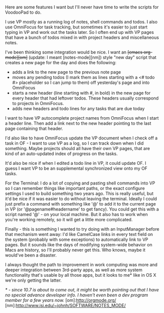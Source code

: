 <!--
.. title: VoodooPad, OmniFocus and Terminal Integration Wish List
.. date: 2011/07/06 14:05
.. slug: voodoopad-omnifocus-and-terminal-integration-wish-list
.. link:
.. description:
.. tags: productivity, tips
-->


Here are some features I want but I'll never have time to write the scripts for VoodooPad to do.

I use VP mostly as a running log of notes, shell commands and todos. I also use OmniFocus for task tracking, but sometimes it's easier to just start typing in VP and work out the tasks later. So I often end up with VP pages that have a bunch of todos mixed in with project headers and miscellaneous notes.

I've been thinking some integration would be nice. I want an <del>[emacs org-mode][om]</del> (update: I meant [notes-mode][nm]) style "new day" script that creates a new page for the day and does the following:

* adds a link to the new page to the previous note page
* moves any pending todos (I mark them as lines starting with a <# todo #> placeholder so I can jump to them) off yesterday's page and into OmniFocus 
* starts a new header (line starting with #, in bold) in the new page for every header that had leftover todos. These headers usually correspond to projects in OmniFocus.
* adds new headers and todo lines for any tasks that are due today

I want to have VP autocomplete project names from OmniFocus when I start a header line. Then add a link next to the new header pointing to the last page containing that header. 

I'd also like to have OmniFocus update the VP document when I check off a task in OF - I want to use VP as a log, so I can track down when I did something. Maybe projects should all have their own VP pages, that are kind of an auto-updated index of progress on the tasks.

It'd also be nice if when I edited a todo line in VP, it could update OF. I guess I want VP to be an supplemental synchronized view onto my OF tasks.

For the Terminal: I do a lot of copying and pasting shell commands into VP so I can remember things like important paths, or the exact configure settings I used to build something two years ago. This is really useful, but it'd be nice if it was easier to do without leaving the terminal. Ideally I could just prefix a command with something like '@' to add it to the current page in VP (or '@pagename#headername' to get fancy). You could get this with a script named '@' - on your local machine. But it also has to work when you're working remotely, so it will get a little more complicated.

Finally - this is something I wanted to try doing with an InputManager before that mechanism went away: I'd like CamelCase links in every text field on the system (probably with some exceptions) to automatically link to VP pages. But it sounds like the days of modifying system-wide behavior on Macs are history, so I'll probably never get this. Who knows, maybe it would've been a disaster. 

I always thought the path to improvement in work computing was more and deeper integration between 3rd-party apps, as well as more system functionality that's usable by all those apps, but it looks to me* like in OS X we're only getting the latter.

_* - since 10.7 is about to come out, it might be worth pointing out that I have no special advance developer info. I haven't even been a dev program member for a few years now._
[om]:http://orgmode.org/
[nm]:http://www.isi.edu/~johnh/SOFTWARE/NOTES_MODE/
